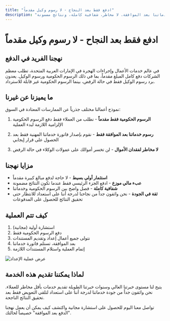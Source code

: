 ```yaml
---
title: "ادفع فقط بعد النجاح - لا رسوم وكيل مقدماً"
description: "على عكس الآخرين، نحن نفرض فقط الرسوم الحكومية مقدماً ورسوم خدماتنا بعد الموافقة. لا مخاطر، شفافية كاملة، ونتائج مضمونة."
---
```


# ادفع فقط بعد النجاح - لا رسوم وكيل مقدماً

## نهجنا الفريد في الدفع

في عالم خدمات الأعمال وإجراءات الهجرة في الإمارات العربية المتحدة، تطلب معظم الشركات دفع كامل المبلغ مقدماً، بما في ذلك الرسوم الحكومية ورسوم الوكيل. يعدون برد رسوم الوكيل فقط في حالة الرفض، بينما الرسوم الحكومية غير قابلة للاسترداد.

## ما يميزنا عن غيرنا

نموذج أعمالنا مختلف جذرياً عن الممارسات المعتادة في السوق:

1. **الرسوم الحكومية فقط مقدماً** - نطلب من العملاء فقط دفع الرسوم الحكومية الإلزامية اللازمة لبدء العملية

2. **رسوم خدماتنا بعد الموافقة فقط** - نقوم بإصدار فاتورة خدماتنا المهنية فقط بعد الحصول على قرار إيجابي

3. **لا مخاطر لفقدان الأموال** - لن تخسر أموالك على عمولات الوكلاء في حالة الرفض

## مزايا نهجنا

- **استثمار أولي بسيط** - لا حاجة لدفع مبالغ كبيرة مقدماً
- **عبء مالي موزع** - ادفع الجزء الرئيسي فقط عندما تكون النتائج مضمونة
- **شفافية كاملة** - فصل واضح بين الرسوم الحكومية وخدماتنا
- **ثقة في الجودة** - نحن واثقون جداً من نجاحنا لدرجة أننا على استعداد للانتظار حتى تحقيق النتائج للحصول على المدفوعات

## كيف تتم العملية

1. استشارة أولية (مجانية)
2. دفع الرسوم الحكومية فقط
3. نتولى جميع أعمال إعداد وتقديم المستندات
4. بعد الموافقة، تستلم فاتورة خدماتنا
5. إتمام العملية واستلام المستندات اللازمة

![عرض عملية الإعداد](/img/post-payment-process.svg)

## لماذا يمكننا تقديم هذه الخدمة

يتيح لنا مستوى خبرتنا العالي وسنوات خبرتنا الطويلة تقديم خدمات بأقل مخاطر للعملاء. نحن واثقون جداً من جودة خدماتنا لدرجة أننا على استعداد لتلقي التعويض فقط بعد تحقيق النتائج الناجحة.

تواصل معنا اليوم للحصول على استشارة مجانية واكتشف كيف يمكن أن يعمل نهجنا "الدفع بعد الموافقة" خصيصاً لحالتك.